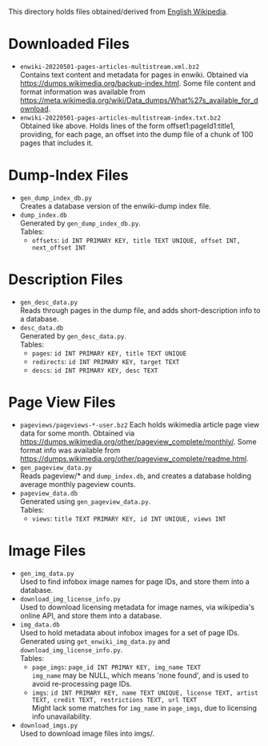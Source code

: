 This directory holds files obtained/derived from [English Wikipedia](https://en.wikipedia.org/wiki/Main_Page).

# Downloaded Files
-   `enwiki-20220501-pages-articles-multistream.xml.bz2` <br>
    Contains text content and metadata for pages in enwiki.
    Obtained via <https://dumps.wikimedia.org/backup-index.html>.
    Some file content and format information was available from
        <https://meta.wikimedia.org/wiki/Data_dumps/What%27s_available_for_download>.
-   `enwiki-20220501-pages-articles-multistream-index.txt.bz2` <br>
    Obtained like above. Holds lines of the form offset1:pageId1:title1,
    providing, for each page, an offset into the dump file of a chunk of
    100 pages that includes it.

# Dump-Index Files
-   `gen_dump_index_db.py` <br>
    Creates a database version of the enwiki-dump index file.
-   `dump_index.db` <br>
    Generated by `gen_dump_index_db.py`. <br>
    Tables: <br>
    -   `offsets`: `id INT PRIMARY KEY, title TEXT UNIQUE, offset INT, next_offset INT`

# Description Files
-   `gen_desc_data.py` <br>
    Reads through pages in the dump file, and adds short-description info to a database.
-   `desc_data.db` <br>
    Generated by `gen_desc_data.py`. <br>
    Tables: <br>
    -   `pages`:     `id INT PRIMARY KEY, title TEXT UNIQUE`
    -   `redirects`: `id INT PRIMARY KEY, target TEXT`
    -   `descs`:     `id INT PRIMARY KEY, desc TEXT`

# Page View Files
-   `pageviews/pageviews-*-user.bz2`
    Each holds wikimedia article page view data for some month.
    Obtained via <https://dumps.wikimedia.org/other/pageview_complete/monthly/>.
    Some format info was available from <https://dumps.wikimedia.org/other/pageview_complete/readme.html>.
-   `gen_pageview_data.py` <br>
    Reads pageview/* and `dump_index.db`, and creates a database holding average monthly pageview counts.
-   `pageview_data.db` <br>
    Generated using `gen_pageview_data.py`. <br>
    Tables: <br>
    -   `views`: `title TEXT PRIMARY KEY, id INT UNIQUE, views INT`

# Image Files
-   `gen_img_data.py` <br>
    Used to find infobox image names for page IDs, and store them into a database.
-   `download_img_license_info.py` <br>
    Used to download licensing metadata for image names, via wikipedia's online API, and store them into a database.
-   `img_data.db` <br>
    Used to hold metadata about infobox images for a set of page IDs.
    Generated using `get_enwiki_img_data.py` and `download_img_license_info.py`. <br>
    Tables: <br>
    -   `page_imgs`: `page_id INT PRIMAY KEY, img_name TEXT` <br>
        `img_name` may be NULL, which means 'none found', and is used to avoid re-processing page IDs.
    -   `imgs`:
            `id INT PRIMARY KEY, name TEXT UNIQUE, license TEXT, artist TEXT, credit TEXT, restrictions TEXT, url TEXT`
            <br>
        Might lack some matches for `img_name` in `page_imgs`, due to licensing info unavailability.
-   `download_imgs.py` <br>
    Used to download image files into imgs/.
